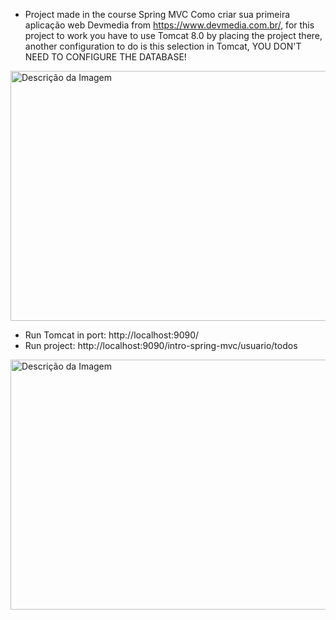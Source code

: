 - Project made in the course Spring MVC Como criar sua primeira aplicação web Devmedia from https://www.devmedia.com.br/, for this project to work you have to use Tomcat 8.0 by placing the project there, another configuration to do is this selection in Tomcat, YOU DON'T NEED TO CONFIGURE THE DATABASE!
<img src="https://github.com/walyson-scarazzati/OqueSpringMVCDevmedia/assets/53382989/4c4a08db-8ddc-4cce-a7f0-c09670235fb9" alt="Descrição da Imagem" width="600" height="400" />

- Run Tomcat in port: http://localhost:9090/
- Run project: http://localhost:9090/intro-spring-mvc/usuario/todos
<img src="https://github.com/walyson-scarazzati/SpringMVCPrimeiraAplicacao/assets/53382989/90d726db-dea3-4bd3-9644-f184f02c09af" alt="Descrição da Imagem" width="700" height="400" />



